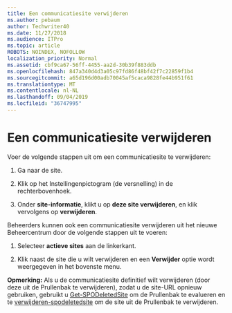 ```yaml
---
title: Een communicatiesite verwijderen
ms.author: pebaum
author: Techwriter40
ms.date: 11/27/2018
ms.audience: ITPro
ms.topic: article
ROBOTS: NOINDEX, NOFOLLOW
localization_priority: Normal
ms.assetid: cbf9ca67-56ff-4455-aa2d-30b39f883ddb
ms.openlocfilehash: 847a340d4d3a05c97fd86f48bf42f7c22859f1b4
ms.sourcegitcommit: a65d196d00adb70045af5caca9828fe44b951f61
ms.translationtype: MT
ms.contentlocale: nl-NL
ms.lasthandoff: 09/04/2019
ms.locfileid: "36747995"
---
```

# <a name="delete-a-communication-site"></a>Een communicatiesite verwijderen

Voer de volgende stappen uit om een communicatiesite te verwijderen: 
  
1. Ga naar de site. 
  
2. Klik op het Instellingenpictogram (de versnelling) in de rechterbovenhoek. 
  
3. Onder **site-informatie**, klikt u op **deze site verwijderen**, en klik vervolgens op **verwijderen**. 
  
Beheerders kunnen ook een communicatiesite verwijderen uit het nieuwe Beheercentrum door de volgende stappen uit te voeren: 
  
1. Selecteer **actieve sites** aan de linkerkant. 
  
2. Klik naast de site die u wilt verwijderen en een **Verwijder** optie wordt weergegeven in het bovenste menu. 
  
 **Opmerking:** Als u de communicatiesite definitief wilt verwijderen (door deze uit de Prullenbak te verwijderen), zodat u de site-URL opnieuw gebruiken, gebruikt u [Get-SPODeletedSite](https://aka.ms/Get-SPODeletedSite) om de Prullenbak te evalueren en te [verwijderen-spodeletedsite](https://aka.ms/Remove-SPODeletedSite) om de site uit de Prullenbak te verwijderen. 
  

